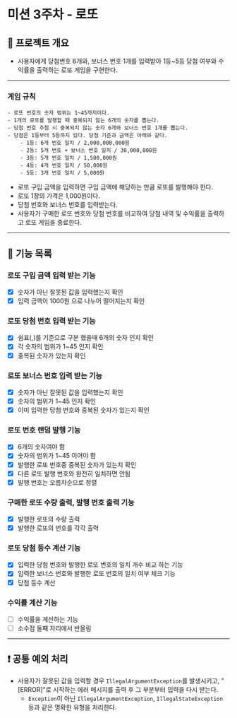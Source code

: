 # 미션 3주차 - 로또

## 📖 프로젝트 개요
- 사용자에게 당첨번호 6개와, 보너스 번호 1개를 입력받아 1등~5등 당첨 여부와 수익률을 출력하는 로또 게임을 구현한다.

---

### 게임 규칙
```
- 로또 번호의 숫자 범위는 1~45까지이다.
- 1개의 로또를 발행할 때 중복되지 않는 6개의 숫자를 뽑는다.
- 당첨 번호 추첨 시 중복되지 않는 숫자 6개와 보너스 번호 1개를 뽑는다.
- 당첨은 1등부터 5등까지 있다. 당첨 기준과 금액은 아래와 같다.
    - 1등: 6개 번호 일치 / 2,000,000,000원
    - 2등: 5개 번호 + 보너스 번호 일치 / 30,000,000원
    - 3등: 5개 번호 일치 / 1,500,000원
    - 4등: 4개 번호 일치 / 50,000원
    - 5등: 3개 번호 일치 / 5,000원
```
- 로또 구입 금액을 입력하면 구입 금액에 해당하는 만큼 로또를 발행해야 한다.
- 로또 1장의 가격은 1,000원이다.
- 당첨 번호와 보너스 번호를 입력받는다.
- 사용자가 구매한 로또 번호와 당첨 번호를 비교하여 당첨 내역 및 수익률을 출력하고 로또 게임을 종료한다.

___

## 🔎 기능 목록

### 로또 구입 금액 입력 받는 기능
  - [x] 숫자가 아닌 잘못된 값을 입력했는지 확인
  - [x] 입력 금액이 1000원 으로 나누어 떨어지는지 확인

### 로또 당첨 번호 입력 받는 기능
  - [x] 쉼표(,)를 기준으로 구분 했을때 6개의 숫자 인지 확인
  - [x] 각 숫자의 범위가 1~45 인지 확인
  - [x] 중복된 숫자가 있는지 확인

### 로또 보너스 번호 입력 받는 기능
  - [x] 숫자가 아닌 잘못된 값을 입력했는지 확인
  - [x] 숫자의 범위가 1~45 인지 확인
  - [x] 이미 입력한 당첨 번호와 중복된 숫자가 있는지 확인

### 로또 번호 랜덤 발행 기능
  - [x] 6개의 숫자여야 함
  - [x] 숫자의 범위가 1~45 이어야 함
  - [x] 발행한 로또 번호중 중복된 숫자가 있는지 확인
  - [x] 다른 로또 발행 번호와 완전히 일치하면 안됨
  - [x] 발행 번호는 오름차순으로 정렬

### 구매한 로또 수량 출력, 발행 번호 출력 기능
  - [x] 발행한 로또의 수량 출력
  - [x] 발행한 로또의 번호를 각각 출력

### 로또 당첨 등수 계산 기능
  - [x] 입력한 당첨 번호와 발행한 로또 번호의 일치 개수 비교 하는 기능
  - [x] 입력한 보너스 번호와 발행한 로또 번호의 일치 여부 체크 기능
  - [x] 당첨 등수 계산

### 수익률 계산 기능
  - [ ] 수익률을 계산하는 기능
  - [ ] 소수점 둘째 자리에서 반올림

---

## ❗ 공통 예외 처리
- 사용자가 잘못된 값을 입력할 경우 `IllegalArgumentException`를 발생시키고, "[ERROR]"로 시작하는 에러 메시지를 출력 후 그 부분부터 입력을 다시 받는다.
    - `Exception`이 아닌 `IllegalArgumentException`, `IllegalStateException` 등과 같은 명확한 유형을 처리한다.
